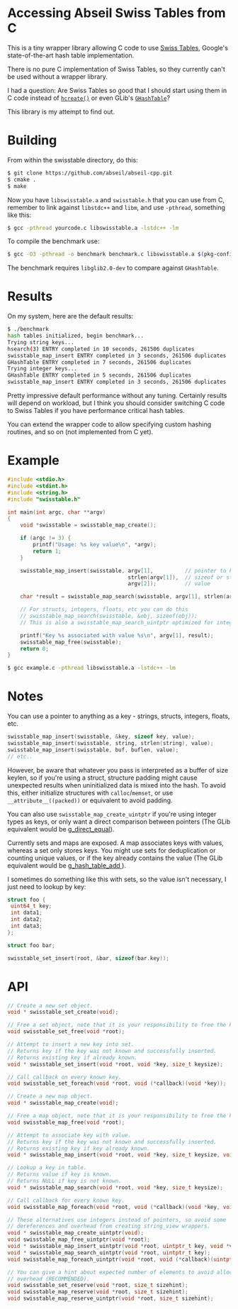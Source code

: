 # Accessing Abseil Swiss Tables from C

This is a tiny wrapper library allowing C code to use [Swiss Tables](https://abseil.io/blog/20180927-swisstables), Google's
state-of-the-art hash table implementation.

There is no pure C implementation of Swiss Tables, so they currently can't be used without a wrapper library.

I had a question: Are Swiss Tables so good that I should start using them in C code instead of [`hcreate()`](http://pubs.opengroup.org/onlinepubs/009695299/functions/hcreate.html) or even GLib's [`GHashTable`](https://developer.gnome.org/glib/stable/glib-Hash-Tables.html)?

This library is my attempt to find out.

# Building

From within the swisstable directory, do this:

```bash
$ git clone https://github.com/abseil/abseil-cpp.git
$ cmake .
$ make
```

Now you have `libswisstable.a` and `swisstable.h` that you can use from C,
remember to link against `libstdc++` and `libm`, and use `-pthread`, something
like this:

```bash
$ gcc -pthread yourcode.c libswisstable.a -lstdc++ -lm
```

To compile the benchmark use:

```bash
$ gcc -O3 -pthread -o benchmark benchmark.c libswisstable.a $(pkg-config --cflags --libs glib-2.0) -lm -lstdc++
```

The benchmark requires `libglib2.0-dev` to compare against `GHashTable`.

# Results

On my system, here are the default results:

```bash
$ ./benchmark
hash tables initialized, begin benchmark...
Trying string keys...
hsearch(3) ENTRY completed in 10 seconds, 261506 duplicates
swisstable_map_insert ENTRY completed in 3 seconds, 261506 duplicates
GHashTable ENTRY completed in 7 seconds, 261506 duplicates
Trying integer keys...
GHashTable ENTRY completed in 5 seconds, 261506 duplicates
swisstable_map_insert ENTRY completed in 3 seconds, 261506 duplicates
```

Pretty impressive default performance without any tuning. Certainly results will depend on workload, but I think you should consider switching C code to Swiss Tables if you have performance critical hash tables.

You can extend the wrapper code to allow specifying custom hashing routines, and so on (not implemented from C yet).

# Example

```c
#include <stdio.h>
#include <stdint.h>
#include <string.h>
#include "swisstable.h"

int main(int argc, char **argv)
{
    void *swisstable = swisstable_map_create();

    if (argc != 3) {
        printf("Usage: %s key value\n", *argv);
        return 1;
    }

    swisstable_map_insert(swisstable, argv[1],          // pointer to key
                                      strlen(argv[1]),  // sizeof or strlen of key, can be an object or integer
                                      argv[2]);         // value

    char *result = swisstable_map_search(swisstable, argv[1], strlen(argv[1]));

    // For structs, integers, floats, etc you can do this
    // swisstable_map_search(swisstable, &obj, sizeof(obj));
    // This is also a swisstable_map_search_uintptr optimized for integer keys.

    printf("Key %s associated with value %s\n", argv[1], result);
    swisstable_map_free(swisstable);
    return 0;
}
```

```bash
$ gcc example.c -pthread libswisstable.a -lstdc++ -lm
```

# Notes

You can use a pointer to anything as a key - strings, structs, integers, floats, etc.

```c
swisstable_map_insert(swisstable, &key, sizeof key, value);
swisstable_map_insert(swisstable, string, strlen(string), value);
swisstable_map_insert(swisstable, buf, buflen, value);
// etc..
```

However, be aware that whatever you pass is interpreted as a buffer of size keylen, so if you're using a struct, structure padding might cause unexpected results when uninitialized data is mixed into the hash. To avoid this, either initialize structures with `calloc`/`memset`, or use `__attribute__((packed))` or equivalent to avoid padding.

You can also use `swisstable_map_create_uintptr` if you're using integer types as keys, or only want a direct comparison between pointers (The GLib equivalent would be [g_direct_equal](https://developer.gnome.org/glib/stable/glib-Hash-Tables.html#g-direct-equal)).

Currently sets and maps are exposed. A map associates keys with values, whereas a set only stores keys. You might use sets for deduplication or counting unique values, or if the key already contains the value (The GLib equivalent would be [g_hash_table_add ](https://developer.gnome.org/glib/stable/glib-Hash-Tables.html#g-hash-table-add)).

I sometimes do something like this with sets, so the value isn't necessary, I just need to lookup by key:

```c
struct foo {
 uint64_t key;
 int data1;
 int data2;
 int data3;
};

struct foo bar;

swisstable_set_insert(root, &bar, sizeof(bar.key));
```

# API

```c
// Create a new set object.
void * swisstable_set_create(void);

// Free a set object, note that it is your responsibility to free the keys.
void swisstable_set_free(void *root);

// Attempt to insert a new key into set.
// Returns key if the key was not known and successfully inserted.
// Returns existing key if already known.
void * swisstable_set_insert(void *root, void *key, size_t keysize);

// Call callback on every known key.
void swisstable_set_foreach(void *root, void (*callback)(void *key));

// Create a new map object.
void * swisstable_map_create(void);

// Free a map object, note that it is your responsibility to free the keys and values.
void swisstable_map_free(void *root);

// Attempt to associate key with value.
// Returns key if the key was not known and successfully inserted.
// Returns existing key if key already known.
void * swisstable_map_insert(void *root, void *key, size_t keysize, void *value);

// Lookup a key in table.
// Returns value if key is known.
// Returns NULL if key is not known.
void * swisstable_map_search(void *root, void *key, size_t keysize);

// Call callback for every known key.
void swisstable_map_foreach(void *root, void (*callback)(void *key, void *value));

// These alternatives use integers instead of pointers, so avoid some
// dereferences and overhead from creating string_view wrappers.
void * swisstable_map_create_uintptr(void);
void swisstable_map_free_uintptr(void *root);
void * swisstable_map_insert_uintptr(void *root, uintptr_t key, void *value);
void * swisstable_map_search_uintptr(void *root, uintptr_t key);
void swisstable_map_foreach_uintptr(void *root, void (*callback)(uintptr_t key, void *value));

// You can give a hint about expected number of elements to avoid allocator
// overhead (RECOMMENDED).
void swisstable_set_reserve(void *root, size_t sizehint);
void swisstable_map_reserve(void *root, size_t sizehint);
void swisstable_map_reserve_uintptr(void *root, size_t sizehint);
```
